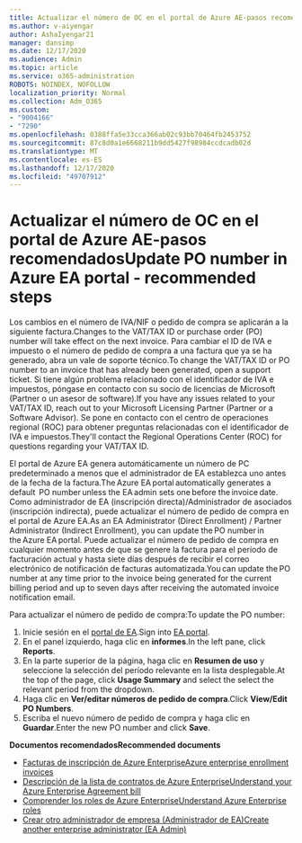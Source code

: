 ```yaml
---
title: Actualizar el número de OC en el portal de Azure AE-pasos recomendados
ms.author: v-aiyengar
author: AshaIyengar21
manager: dansimp
ms.date: 12/17/2020
ms.audience: Admin
ms.topic: article
ms.service: o365-administration
ROBOTS: NOINDEX, NOFOLLOW
localization_priority: Normal
ms.collection: Adm_O365
ms.custom:
- "9004166"
- "7290"
ms.openlocfilehash: 0388ffa5e33cca366ab02c93bb70464fb2453752
ms.sourcegitcommit: 87c8d0a1e6668211b9dd5427f98984ccdcadb02d
ms.translationtype: MT
ms.contentlocale: es-ES
ms.lasthandoff: 12/17/2020
ms.locfileid: "49707912"
---
```

# <a name="update-po-number-in-azure-ea-portal---recommended-steps"></a><span data-ttu-id="6aae6-102">Actualizar el número de OC en el portal de Azure AE-pasos recomendados</span><span class="sxs-lookup"><span data-stu-id="6aae6-102">Update PO number in Azure EA portal - recommended steps</span></span>

<span data-ttu-id="6aae6-103">Los cambios en el número de IVA/NIF o pedido de compra se aplicarán a la siguiente factura.</span><span class="sxs-lookup"><span data-stu-id="6aae6-103">Changes to the VAT/TAX ID or purchase order (PO) number will take effect on the next invoice.</span></span> <span data-ttu-id="6aae6-104">Para cambiar el ID de IVA e impuesto o el número de pedido de compra a una factura que ya se ha generado, abra un vale de soporte técnico.</span><span class="sxs-lookup"><span data-stu-id="6aae6-104">To change the VAT/TAX ID or PO number to an invoice that has already been generated, open a support ticket.</span></span> <span data-ttu-id="6aae6-105">Si tiene algún problema relacionado con el identificador de IVA e impuestos, póngase en contacto con su socio de licencias de Microsoft (Partner o un asesor de software).</span><span class="sxs-lookup"><span data-stu-id="6aae6-105">If you have any issues related to your VAT/TAX ID, reach out to your Microsoft Licensing Partner (Partner or a Software Advisor).</span></span> <span data-ttu-id="6aae6-106">Se pone en contacto con el centro de operaciones regional (ROC) para obtener preguntas relacionadas con el identificador de IVA e impuestos.</span><span class="sxs-lookup"><span data-stu-id="6aae6-106">They'll contact the Regional Operations Center (ROC) for questions regarding your VAT/TAX ID.</span></span> 

<span data-ttu-id="6aae6-107">El portal de Azure EA genera automáticamente un número de PC predeterminado a menos que el administrador de EA establezca uno antes de la fecha de la factura.</span><span class="sxs-lookup"><span data-stu-id="6aae6-107">The Azure EA portal automatically generates a default  PO number unless the EA admin sets one before the invoice date.</span></span> <span data-ttu-id="6aae6-108">Como administrador de EA (inscripción directa)/Administrador de asociados (inscripción indirecta), puede actualizar el número de pedido de compra en el portal de Azure EA.</span><span class="sxs-lookup"><span data-stu-id="6aae6-108">As an EA Administrator (Direct Enrollment) / Partner Administrator (Indirect Enrollment), you can update the PO number in the Azure EA portal.</span></span> <span data-ttu-id="6aae6-109">Puede actualizar el número de pedido de compra en cualquier momento antes de que se genere la factura para el período de facturación actual y hasta siete días después de recibir el correo electrónico de notificación de facturas automatizada.</span><span class="sxs-lookup"><span data-stu-id="6aae6-109">You can update the PO number at any time prior to the invoice being generated for the current billing period and up to seven days after receiving the automated invoice notification email.</span></span>    

<span data-ttu-id="6aae6-110">Para actualizar el número de pedido de compra:</span><span class="sxs-lookup"><span data-stu-id="6aae6-110">To update the PO number:</span></span>

1. <span data-ttu-id="6aae6-111">Inicie sesión en el [portal de EA](https://ea.azure.com/).</span><span class="sxs-lookup"><span data-stu-id="6aae6-111">Sign into [EA portal](https://ea.azure.com/).</span></span>
1. <span data-ttu-id="6aae6-112">En el panel izquierdo, haga clic en **informes**.</span><span class="sxs-lookup"><span data-stu-id="6aae6-112">In the left pane, click **Reports**.</span></span>
1. <span data-ttu-id="6aae6-113">En la parte superior de la página, haga clic en **Resumen de uso** y seleccione la selección del período relevante en la lista desplegable.</span><span class="sxs-lookup"><span data-stu-id="6aae6-113">At the top of the page, click **Usage Summary** and select the select the relevant period from the dropdown.</span></span>
1. <span data-ttu-id="6aae6-114">Haga clic en **Ver/editar números de pedido de compra**.</span><span class="sxs-lookup"><span data-stu-id="6aae6-114">Click **View/Edit PO Numbers**.</span></span>
1. <span data-ttu-id="6aae6-115">Escriba el nuevo número de pedido de compra y haga clic en **Guardar**.</span><span class="sxs-lookup"><span data-stu-id="6aae6-115">Enter the new PO number and click **Save**.</span></span>

<span data-ttu-id="6aae6-116">**Documentos recomendados**</span><span class="sxs-lookup"><span data-stu-id="6aae6-116">**Recommended documents**</span></span> 

- [<span data-ttu-id="6aae6-117">Facturas de inscripción de Azure Enterprise</span><span class="sxs-lookup"><span data-stu-id="6aae6-117">Azure enterprise enrollment invoices</span></span>](https://docs.microsoft.com/azure/billing/billing-ea-portal-enrollment-invoices) 
- [<span data-ttu-id="6aae6-118">Descripción de la lista de contratos de Azure Enterprise</span><span class="sxs-lookup"><span data-stu-id="6aae6-118">Understand your Azure Enterprise Agreement bill</span></span>](https://docs.microsoft.com/azure/billing/billing-understand-your-bill-ea)  
- [<span data-ttu-id="6aae6-119">Comprender los roles de Azure Enterprise</span><span class="sxs-lookup"><span data-stu-id="6aae6-119">Understand Azure Enterprise roles</span></span>](https://docs.microsoft.com/azure/billing/billing-understand-your-bill-ea) 
- [<span data-ttu-id="6aae6-120">Crear otro administrador de empresa (Administrador de EA)</span><span class="sxs-lookup"><span data-stu-id="6aae6-120">Create another enterprise administrator (EA Admin)</span></span>](https://docs.microsoft.com/azure/cost-management-billing/manage/ea-portal-administration#create-another-enterprise-administrator) 
